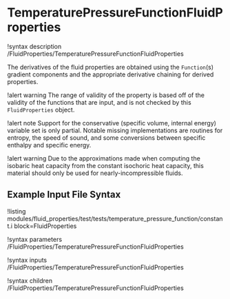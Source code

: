 # TemperaturePressureFunctionFluidProperties

!syntax description /FluidProperties/TemperaturePressureFunctionFluidProperties

The derivatives of the fluid properties are obtained using the `Function`(s) gradient components
and the appropriate derivative chaining for derived properties.

!alert warning
The range of validity of the property is based off of the validity of the functions
that are input, and is not checked by this `FluidProperties` object.

!alert note
Support for the conservative (specific volume, internal energy) variable set is only
partial. Notable missing implementations are routines for entropy, the speed of sound, and some
conversions between specific enthalpy and specific energy.

!alert warning
Due to the approximations made when computing the isobaric heat capacity from the constant
isochoric heat capacity, this material should only be used for nearly-incompressible fluids.

## Example Input File Syntax

!listing modules/fluid_properties/test/tests/temperature_pressure_function/constant.i block=FluidProperties

!syntax parameters /FluidProperties/TemperaturePressureFunctionFluidProperties

!syntax inputs /FluidProperties/TemperaturePressureFunctionFluidProperties

!syntax children /FluidProperties/TemperaturePressureFunctionFluidProperties
